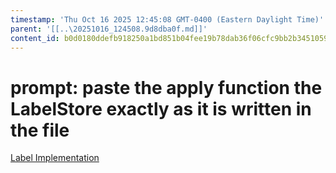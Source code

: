 ```yaml
---
timestamp: 'Thu Oct 16 2025 12:45:08 GMT-0400 (Eastern Daylight Time)'
parent: '[[..\20251016_124508.9d8dba0f.md]]'
content_id: b0d0180ddefb918250a1bd851b04fee19b78dab36f06cfc9bb2b3451059b902f
---
```


# prompt: paste the apply function the LabelStore exactly as it is written in the file

[Label Implementation](src\concepts\FlashFinance\Label\label.ts)
